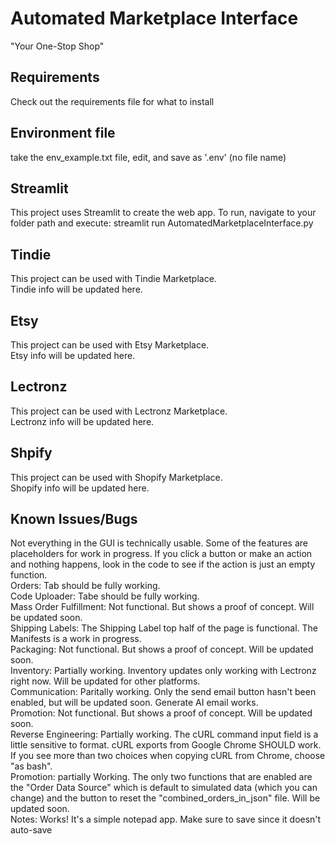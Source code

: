 # Automated Marketplace Interface  
"Your One-Stop Shop"  

## Requirements  
Check out the requirements file for what to install  

## Environment file  
take the env_example.txt file, edit, and save as '.env' (no file name)  

## Streamlit  
This project uses Streamlit to create the web app.  To run, navigate to your folder path and execute: streamlit run AutomatedMarketplaceInterface.py  

## Tindie  
This project can be used with Tindie Marketplace.  
Tindie info will be updated here.  

## Etsy  
This project can be used with Etsy Marketplace.  
Etsy info will be updated here.  

## Lectronz  
This project can be used with Lectronz Marketplace.  
Lectronz info will be updated here.  

## Shpify  
This project can be used with Shopify Marketplace.  
Shopify info will be updated here.  


## Known Issues/Bugs  
Not everything in the GUI is technically usable.  Some of the features are placeholders for work in progress.  If you click a button or make an action and nothing happens, look in the code to see if the action is just an empty function.  
Orders:  Tab should be fully working.  
Code Uploader: Tabe should be fully working.  
Mass Order Fulfillment:  Not functional.  But shows a proof of concept.  Will be updated soon.  
Shipping Labels:  The Shipping Label top half of the page is functional.  The Manifests is a work in progress.  
Packaging:  Not functional.  But shows a proof of concept.  Will be updated soon.  
Inventory:  Partially working.  Inventory updates only working with Lectronz right now.  Will be updated for other platforms.  
Communication:  Paritally working.  Only the send email button hasn't been enabled, but will be updated soon.  Generate AI email works.  
Promotion:  Not functional.  But shows a proof of concept.  Will be updated soon.  
Reverse Engineering:  Partially working.  The cURL command input field is a little sensitive to format.  cURL exports from Google Chrome SHOULD work.  If you see more than two choices when copying cURL from Chrome, choose "as bash".  
Promotion:  partially Working.  The only two functions that are enabled are the "Order Data Source" which is default to simulated data (which you can change) and the button to reset the "combined_orders_in_json" file.  Will be updated soon.  
Notes:  Works!  It's a simple notepad app.  Make sure to save since it doesn't auto-save



